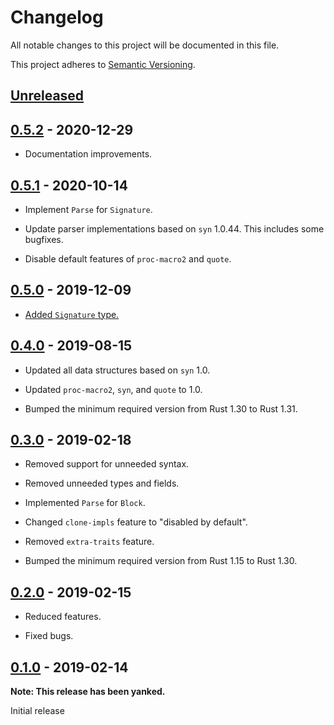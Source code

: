 # Changelog

All notable changes to this project will be documented in this file.

This project adheres to [Semantic Versioning](https://semver.org).

## [Unreleased]

## [0.5.2] - 2020-12-29

- Documentation improvements.

## [0.5.1] - 2020-10-14

- Implement `Parse` for `Signature`.

- Update parser implementations based on `syn` 1.0.44. This includes some bugfixes.

- Disable default features of `proc-macro2` and `quote`.

## [0.5.0] - 2019-12-09

- [Added `Signature` type.][13]

[13]: https://github.com/taiki-e/syn-mid/pull/13

## [0.4.0] - 2019-08-15

- Updated all data structures based on `syn` 1.0.

- Updated `proc-macro2`, `syn`, and `quote` to 1.0.

- Bumped the minimum required version from Rust 1.30 to Rust 1.31.

## [0.3.0] - 2019-02-18

- Removed support for unneeded syntax.

- Removed unneeded types and fields.

- Implemented `Parse` for `Block`.

- Changed `clone-impls` feature to "disabled by default".

- Removed `extra-traits` feature.

- Bumped the minimum required version from Rust 1.15 to Rust 1.30.

## [0.2.0] - 2019-02-15

- Reduced features.

- Fixed bugs.

## [0.1.0] - 2019-02-14

**Note: This release has been yanked.**

Initial release

[Unreleased]: https://github.com/taiki-e/syn-mid/compare/v0.5.2...HEAD
[0.5.2]: https://github.com/taiki-e/syn-mid/compare/v0.5.1...v0.5.2
[0.5.1]: https://github.com/taiki-e/syn-mid/compare/v0.5.0...v0.5.1
[0.5.0]: https://github.com/taiki-e/syn-mid/compare/v0.4.0...v0.5.0
[0.4.0]: https://github.com/taiki-e/syn-mid/compare/v0.3.0...v0.4.0
[0.3.0]: https://github.com/taiki-e/syn-mid/compare/v0.2.0...v0.3.0
[0.2.0]: https://github.com/taiki-e/syn-mid/compare/v0.1.0...v0.2.0
[0.1.0]: https://github.com/taiki-e/syn-mid/releases/tag/v0.1.0
